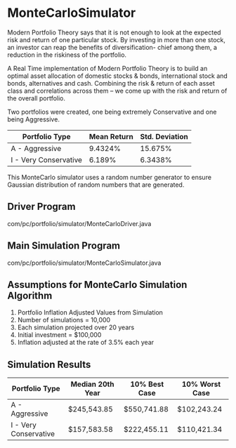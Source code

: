 # MonteCarloSimulator

Modern Portfolio Theory says that it is not enough to look at the expected risk and return of one particular stock. By investing in more than one stock, an investor can reap the benefits of diversification- chief among them, a reduction in the riskiness of the portfolio.

A Real Time implementation of Modern Portfolio Theory is to build an optimal asset allocation of domestic stocks & bonds, international stock and bonds, alternatives and cash. Combining the risk & return of each asset class and correlations across them – we come up with the risk and return of the overall portfolio.

Two portfolios were created, one being extremely Conservative
and one being Aggressive.

| Portfolio Type        |  Mean Return  |  Std. Deviation  |
| --------------------- |  -----------  |  --------------  |
| A - Aggressive        |    9.4324%    |     15.675%      |
| I - Very Conservative |    6.189%     |     6.3438%      |


This MonteCarlo simulator uses a random number generator to ensure Gaussian distribution of random
numbers that are generated.

## Driver Program ## 
com/pc/portfolio/simulator/MonteCarloDriver.java

## Main Simulation Program ##
com/pc/portfolio/simulator/MonteCarloSimulator.java

## Assumptions for MonteCarlo Simulation Algorithm ## 

1. Portfolio Inflation Adjusted Values from Simulation
2. Number of simulations = 10,000
3. Each simulation projected over 20 years
4. Initial investment = $100,000
5. Inflation adjusted at the rate of 3.5% each year

## Simulation Results ##

| Portfolio Type        | Median 20th Year | 10% Best Case | 10% Worst Case |
| --------------------- | ---------------- | ------------- | -------------- |
| A - Aggressive        | $245,543.85      | $550,741.88   | $102,243.24    |
| I - Very Conservative | $157,583.58      | $222,455.11   | $110,421.34    |

